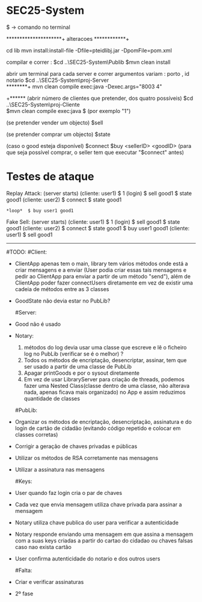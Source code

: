 ﻿# SEC25-System

$ -> comando no terminal

*********************+ alteracoes ************+

cd lib
mvn install:install-file -Dfile=pteidlibj.jar -DpomFile=pom.xml




compilar e correr :
$cd ..\SEC25-System\Publib
$mvn clean install

abrir um terminal para cada server e correr argumentos variam : porto , id notario
$cd ..\SEC25-System\proj-Server\
********+
mvn clean compile exec:java -Dexec.args="8003 4"

+******
(abrir número de clientes que pretender, dos quatro possíveis)
$cd ..\SEC25-System\proj-Cliente\
$mvn clean compile exec:java
$<userID> (por exemplo "1")

(se pretender vender um objecto)
$sell <goodID>

(se pretender comprar um objecto)
$state <goodID>

(caso o good esteja disponível)
$connect
$buy <sellerID> <goodID>  (para que seja possível comprar, o seller tem que executar "$connect" antes)
  
 
# Testes de ataque

Replay Attack:
	(server starts)
	(cliente: user1)
		$ 1 (login)
		$ sell good1
		$ state good1
	(cliente: user2)
		$ connect
		$ state good1
	
	*loop*	$ buy user1 good1
	
Fake Sell:
	(server starts)
	(cliente: user1)
		$ 1 (login)
		$ sell good1
		$ state good1
	(cliente: user2)
		$ connect
		$ state good1
		$ buy user1 good1
	(cliente: user1)
		$ sell good1

______________________________________________________________________________

#TODO:
	#Client:
- ClientApp apenas tem o main, library tem vários métodos onde está a criar mensagens e a enviar (User podia criar essas tais mensagens e pedir ao ClientApp para enviar a partir de um método "send"), além de ClientApp poder fazer connectUsers diretamente em vez de existir uma cadeia de métodos entre as 3 classes
- GoodState não devia estar no PubLib?
	
	#Server:
- Good não é usado
- Notary: 
	1. métodos do log devia usar uma classe que escreve e lê o ficheiro log no PubLib (verificar se é o melhor) ?
	2. Todos os métodos de encriptação, desencriptar, assinar, tem que ser usado a partir de uma classe de PubLib
	3. Apagar printGoods e por o sysout diretamente
	4. Em vez de usar LibraryServer para criação de threads, podemos fazer uma Nested Class(classe dentro de uma classe, não alterava nada, apenas ficava mais organizado) no App e assim reduzimos quantidade de classes
	
	#PubLib:
- Organizar os métodos de encriptação, desencriptação, assinatura e do login de cartão de cidadão (evitando código repetido e colocar em classes corretas)
- Corrigir a geração de chaves privadas e públicas
- Utilizar os métodos de RSA corretamente nas mensagens
- Utilizar a assinatura nas mensagens
	
	#Keys:
- User quando faz login cria o par de chaves
- Cada vez que envia mensagem utiliza chave privada para assinar a mensagem
- Notary utiliza chave publica do user para verificar a autenticidade
- Notary responde enviando uma mensagem em que assina a mensagem com a suas keys criadas a partir do cartao do cidadao ou chaves falsas caso nao exista cartão

- User confirma autenticidade do notario e dos outros users

	#Falta:
- Criar e verificar assinaturas
- 2º fase


